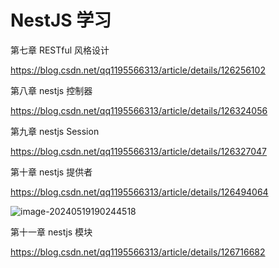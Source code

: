 # NestJS 学习





第七章 RESTful 风格设计

https://blog.csdn.net/qq1195566313/article/details/126256102





第八章 nestjs 控制器

https://blog.csdn.net/qq1195566313/article/details/126324056





第九章 nestjs Session

https://blog.csdn.net/qq1195566313/article/details/126327047





第十章 nestjs 提供者

https://blog.csdn.net/qq1195566313/article/details/126494064

![image-20240519190244518](https://qn.huat.xyz/mac/202405191902615.png)





第十一章 nestjs 模块

https://blog.csdn.net/qq1195566313/article/details/126716682



